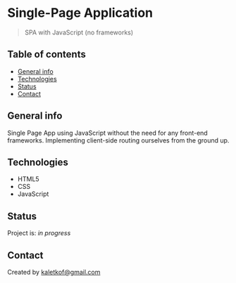# Single-Page Application
> SPA with JavaScript (no frameworks) 

## Table of contents
* [General info](#general-info)
* [Technologies](#technologies)
* [Status](#status)
* [Contact](#contact)

## General info
Single Page App using JavaScript without the need for any front-end frameworks. Implementing client-side routing ourselves from the ground up.

## Technologies
* HTML5
* CSS
* JavaScript

## Status
Project is: _in progress_

## Contact
Created by kaletkof@gmail.com